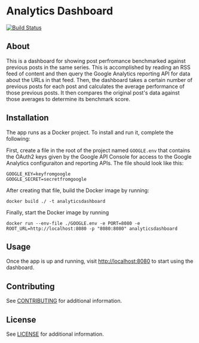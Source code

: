 # Analytics Dashboard

[![Build Status](https://travis-ci.org/casefoundation/analytics-dashboard.svg?branch=master)](https://travis-ci.org/casefoundation/analytics-dashboard)

## About

This is a dashboard for showing post perfromance benchmarked against previous posts in the same series. This is accomplished by reading an RSS feed of content and then query the Google Analytics reporting API for data about the URLs in that feed. Then, the dashboard takes a certain number of previous posts for each post and calculates the average performance of those previous posts. It then compares the original post's data against those averages to determine its benchmark score.

## Installation

The app runs as a Docker project. To install and run it, complete the following:

First, create a file in the root of the project named `GOOGLE.env` that contains the OAuth2 keys given by the Google API Console for access to the Google Analytics configuraiton and reporting APIs. The file should look like this:

```
GOOGLE_KEY=keyfromgoogle
GOOGLE_SECRET=secretfromgoogle
```

After creating that file, build the Docker image by running:

```
docker build ./ -t analyticsdashboard
```

Finally, start the Docker image by running

```
docker run --env-file ./GOOGLE.env -e PORT=8080 -e ROOT_URL=http://localhost:8080 -p "8080:8080" analyticsdashboard
```

## Usage

Once the app is up and running, visit [http://localhost:8080](http://localhost:8080) to start using the dashboard.

## Contributing

See [CONTRIBUTING](CONTRIBUTING.md) for additional information.

## License

See [LICENSE](LICENSE.txt) for additional information.
